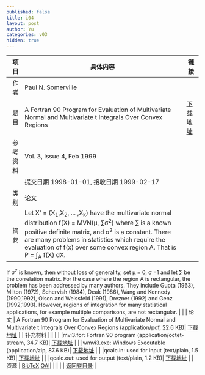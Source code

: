 ```yaml
---
published: false
title: i04
layout: post
author: Yu
categories: v03
hidden: true
---
```


| 项目 | 具体内容 | 链接 |
|---:|---|---|
| 作者 | Paul N. Somerville| |
| 题目 |A Fortran 90 Program for Evaluation of Multivariate Normal and Multivariate t Integrals Over Convex Regions | [下载地址](http://www.jstatsoft.org/v03/i04/paper) |
| 参考资料 |Vol. 3, Issue 4, Feb 1999 | |
| | 提交日期 1998-01-01, 接收日期 1999-02-17| | 
| 类别 | 论文| |
| 摘要 | Let X' = (X<sub>1</sub>,X<sub>2</sub>, ... ,X<sub>k</sub>) have the multivariate normal distribution f(X) = MVN(&mu;, &sum;&sigma;<sup>2</sup>) where &sum; is a known positive definite matrix, and &sigma;<sup>2</sup> is a constant.  There are many problems in statistics which require the evaluation of f(x) over some convex region A.  That is P = &int;<sub>A</sub> f(X) dX.| |
 If &sigma;<sup>2</sup> is known, then without loss of generality, set &mu; = 0, &sigma; =1 and let &sum; be the correlation matrix. For the case where the region A is rectangular, the problem has been addressed by many authors. They include Gupta (1963), Milton (1972), Schervish (1984), Deak (1986), Wang and Kennedy (1990,1992), Olson and Weissfeld (1991), Drezner (1992) and Genz (1992,1993). However, regions of integration for many statistical applications, for example multiple comparisons, are not rectangular. 
| |
| 论文 | A Fortran 90 Program for Evaluation of Multivariate Normal and Multivariate t Integrals Over Convex Regions  (application/pdf, 22.6 KB)| [下载地址](http://www.jstatsoft.org/v03/i04/paper) |
| 补充材料 | | |
| |mvi3.for: Fortran 90 program  (application/octet-stream, 34.7 KB)|  [下载地址](http://www.jstatsoft.org/v03/i04/supp/1) |
| |wmvi3.exe: Windows Executable  (application/zip, 87.6 KB)|  [下载地址](http://www.jstatsoft.org/v03/i04/supp/2) |
| |qcalc.in: used for input  (text/plain, 1.5 KB)|  [下载地址](http://www.jstatsoft.org/v03/i04/supp/3) |
| |qcalc.out: used for output  (text/plain, 1.2 KB)|  [下载地址](http://www.jstatsoft.org/v03/i04/supp/4) |
| 资源 | [BibTeX](http://www.jstatsoft.org/v03/i04/bibtex) [OAI](http://www.jstatsoft.org/oai?verb=GetRecord&identifier=oai.jstatsoft/v03/i04&prefix=oai_dc)| |
| |  | [返回卷目录]({{site.baseurl}}/volume/v03.html) |